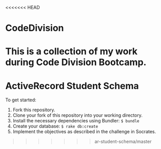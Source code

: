<<<<<<< HEAD
# CodeDivision
This is a collection of my work during Code Division Bootcamp.
=======
ActiveRecord Student Schema
===========================

To get started:

1. Fork this repository.
2. Clone your fork of this repository into your working directory.
3. Install the necessary dependencies using Bundler: `$ bundle`
4. Create your database: `$ rake db:create`
5. Implement the objectives as described in the challenge in Socrates.
>>>>>>> ar-student-schema/master
